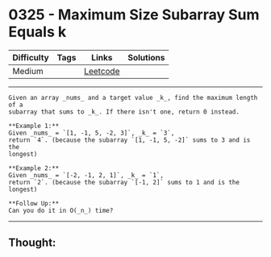 # 0325 - Maximum Size Subarray Sum Equals k

Difficulty  | Tags | Links | Solutions
----------- | ---- | ----- | -----
Medium |  | [Leetcode](https://leetcode.com/problems/maximum-size-subarray-sum-equals-k/description/) |


-----------

```
Given an array _nums_ and a target value _k_, find the maximum length of a
subarray that sums to _k_. If there isn't one, return 0 instead.

**Example 1:**
Given _nums_ = `[1, -1, 5, -2, 3]`, _k_ = `3`,
return `4`. (because the subarray `[1, -1, 5, -2]` sums to 3 and is the
longest)

**Example 2:**
Given _nums_ = `[-2, -1, 2, 1]`, _k_ = `1`,
return `2`. (because the subarray `[-1, 2]` sums to 1 and is the longest)

**Follow Up:**
Can you do it in O(_n_) time?
```

-----------

## Thought:
